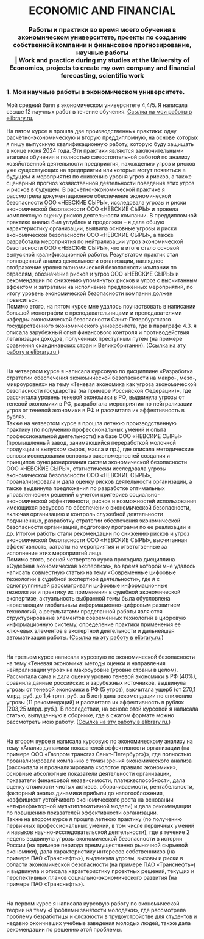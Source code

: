 <h1 align="center"> ECONOMIC AND FINANCIAL</h1>

<h3 align="center"> Работы и практики во время моего обучения в экономическом университете, проекты по созданию собственной компании и финансовое прогнозирование, научные работы <br>| Work and practice during my studies at the University of Economics, projects to create my own company and financial forecasting, scientific work </h3> 


<h3 align="left">  1. Мои научные работы в экономическом университете.  </h3> 
Мой средний балл в экономическом университете 4,4/5. Я написала свыше 12 научных работ в течение обучения. <a href="https://www.elibrary.ru/author_items.asp?orgsid=6749">Ссылка на мои работы в elibrary.ru.</a> <br>
<br>
На пятом курсе я прошла две производственных практики: одну расчётно-экономическую и вторую преддипломную, на основе которых я пишу выпускную квалификационную работу, которую буду защищать в конце июня 2024 года. Эти практики являются заключительными этапами обучения и полностью самостоятельной работой по анализу хозяйственной деятельности предприятия, нахождению угроз и рисков уже существующих на предприятии или которые могут появиться в будущем и мероприятия по снижению уровня угроз и рисков, а также сценарный прогноз хозяйственной деятельности поведения этих угроз и рисков в будущем. В расчётно-экономической практике я рассмотрела документационное обеспечение экономической безопасности ООО «НЕВСКИЕ СЫРЫ», исследовала угрозы и риски экономической безопасности ООО «НЕВСКИЕ СЫРЫ» и провела комплексную оценку рисков деятельности компании. В преддипломной практике анализ был углублен и продолжен – я дала общую характеристику организации, выявила основные угрозы и риски экономической безопасности ООО «НЕВСКИЕ СЫРЫ», а также разработала мероприятия по нейтрализации угроз экономической безопасности ООО «НЕВСКИЕ СЫРЫ», что в итоге стало основой выпускной квалификационной работы. Результатом практик стал полноценный анализ деятельности организации, наглядное отображение уровня экономической безопасности компании по отраслям, обозначение рисков и угроз ООО «НЕВСКИЕ СЫРЫ» и рекомендации по снижению упомянутых рисков и угроз с высчитанным эффектом и затратами на исполнение предложенных мероприятий, по итогу уровень экономической безопасности компании должен повыситься.<br>
Помимо этого, на пятом курсе мне удалось поучаствовать в написании большой монографии с преподавательницами и преподавателями кафедры экономической безопасности Санкт-Петербургского государственного экономического университета, где в параграфе 4.3. я описала зарубежный опыт финансового контроля и противодействия легализации доходов, полученных преступным путем (на примере сравнения скандинавских стран и Великобритании). (<a href="https://www.elibrary.ru/item.asp?id=60027601">Ссылка на эту работу в elibrary.ru.</a>)<br>
<br>
<br>
На четвертом курсе я написала курсовую по дисциплине «Разработка стратегии обеспечения экономической безопасности на макро-, мезо-, микроуровнях» на тему «Теневая экономика как угроза экономической безопасности государства (на примере Российской Федерации)», где рассчитала уровень теневой экономики в РФ, выдвинула угрозы от теневой экономики в РФ, разработала мероприятия по нейтрализации угроз от теневой экономики в РФ и рассчитала их эффективность в рублях.<br>
Также на четвертом курсе я прошла летнюю производственную практику (по получению профессиональных умений и опыта профессиональной деятельности) на базе ООО «НЕВСКИЕ СЫРЫ» (промышленный завод, занимающийся переработкой молочной продукции и выпуском сыров, масла и пр.), где описала методические основы исследования основных закономерностей создания и принципов функционирования систем экономической безопасности ООО «НЕВСКИЕ СЫРЫ», статистически исследовала угрозы экономической безопасности ООО «НЕВСКИЕ СЫРЫ», проанализировала и дала оценку рисков деятельности организации, а также выдвинула предложения по разработке оптимальных управленческих решений с учетом критериев социально-экономической эффективности, рисков и возможностей использования имеющихся ресурсов по обеспечению экономической безопасности, включая организацию и контроль служебной деятельности подчиненных, разработку стратегии обеспечения экономической безопасности организаций, подготовку программ по ее реализации и др. Итогом работы стали рекомендации по снижению рисков и угроз экономической безопасности ООО «НЕВСКИЕ СЫРЫ», высчитанная эффективность, затраты на мероприятия и ответственные за исполнение этих мероприятий лица.<br>
Помимо этого, весной четвертого курса проходила дисциплина «Судебная экономическая экспертиза», во время которой мне удалось написать совместную статью на тему «Современные цифровые технологии в судебной экспертной деятельности», где я с одногруппницей рассматривали цифровые информационные технологии и практику их применения в судебной экономической экспертизе, актуальность выбранной темы была обусловлена нарастающим глобальным информационно-цифровым развитием технологий, а результатами проделанной работы являются структурирование элементов современных технологий в цифровую информационную систему, определение практики применения ее ключевых элементов в экспертной деятельности и дальнейшая автоматизация работы. (<a href="https://www.elibrary.ru/item.asp?id=65310693">Ссылка на эту работу в elibrary.ru.</a>)<br>
<br>
<br>
На третьем курсе написала курсовую по экономической безопасности на тему «Теневая экономика: методы оценки и направления нейтрализации угроз» на макроуровне (уровне страны в целом). Рассчитала сама и дала оценку уровню теневой экономики в РФ (40%), сравнила данные российских и зарубежных источников, выдвинула угрозы от теневой экономики в РФ (5 угроз), высчитала ущерб (от 270,1 млрд. руб. до 1,4 трлн. руб. за 5 лет) дала рекомендации по снижению угрозы (11 рекомендаций) и рассчитала их эффективность в рублях (203,25 млрд. руб.). В последствии, на основе этой курсовой я написала статью, выпущенную в сборнике, где в сжатом формате можно рассмотреть мою работу. (<a href="[https://www.elibrary.ru/item.asp?id=65310693](https://www.elibrary.ru/item.asp?id=47850210)">Ссылка на эту работу в elibrary.ru.</a>)<br>
<br>
<br>
На втором курсе я написала курсовую по экономическому анализу на тему «Анализ динамики показателей эффективности организации (на примере ООО «Газпром трансгаз Санкт-Петербург»)», где полностью проанализировала компанию с точки зрения экономического анализа (рассчитала и проанализировала «золотое правило экономики», основные абсолютные показатели деятельности организации, показатели финансовой независимости, платежеспособности, дала оценку стоимости чистых активов, оборачиваемости, рентабельности, факторный анализ динамики прибыли до налогообложения, коэффициент устойчивого экономического роста на основании четырехфакторной мультипликативной модели) и дала рекомендации по повышению показателей эффективности организации.<br>
Также на втором курсе я прошла летнюю практику (по получению первичных профессиональных умений, в том числе первичных умений и навыков научно-исследовательской деятельности), где в течение 2 недель выдвинула угрозы экономической безопасности в истории России (на примере периода преимущественно рыночной сырьевой экономики), дала характеристику интересов собственников (на примере ПАО «Транснефть»), выдвинула угрозы, вызовы и риски в области экономической безопасности (на примере ПАО «Транснефть») и выдвинула и описала характеристику проектных решений, текущих и перспективных планов социально-экономического развития (на примере ПАО «Транснефть»).<br>
<br>
<br>
На первом курсе я написала курсовую работу по экономической теории на тему «Проблемы занятости молодёжи», где рассмотрела проблему безработицы и сложности в трудоустройстве для студентов и недавно окончивших учебные заведения молодых людей, также дала рекомендации по решению этой проблемы.<br>

